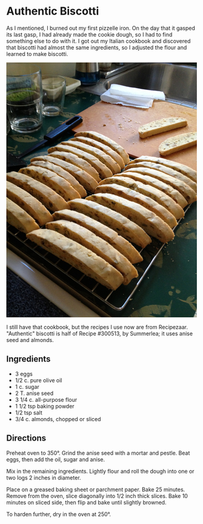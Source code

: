 # Authentic Biscotti

As I mentioned, I burned out my first pizzelle iron.  On the day that it gasped its last gasp, I had already made the cookie dough, so I had to find something else to do with it.  I got out my Italian cookbook and discovered that biscotti had almost the same ingredients, so I adjusted the flour and learned to make biscotti.

![biscotti cooling](../images/biscotti_cooling.jpg)

I still have that cookbook, but the recipes I use now are from Recipezaar.  "Authentic" biscotti is half of Recipe #300513, by Summerlea; it uses anise seed and almonds.

## Ingredients

* 3	 eggs
* 1/2	 c. pure olive oil
* 1	 c. sugar
* 2	 T. anise seed
* 3 1/4	 c. all-purpose flour
* 1 1/2	 tsp baking powder
* 1/2	 tsp salt
* 3/4	 c. almonds, chopped or sliced

## Directions

Preheat oven to 350°.  Grind the anise seed with a mortar and pestle.  Beat eggs, then add the oil, sugar and anise.

Mix in the remaining ingredients.  Lightly flour and roll the dough into one or two logs 2 inches in diameter.

Place on a greased baking sheet or parchment paper.  Bake 25 minutes.
Remove from the oven, slice diagonally into 1/2 inch thick slices.  Bake 10 minutes on sliced side, then flip and bake until slightly browned.  

To harden further, dry in the oven at 250°.
